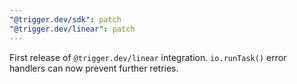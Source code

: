 ```yaml
---
"@trigger.dev/sdk": patch
"@trigger.dev/linear": patch
---
```


First release of `@trigger.dev/linear` integration. `io.runTask()` error handlers can now prevent further retries.
